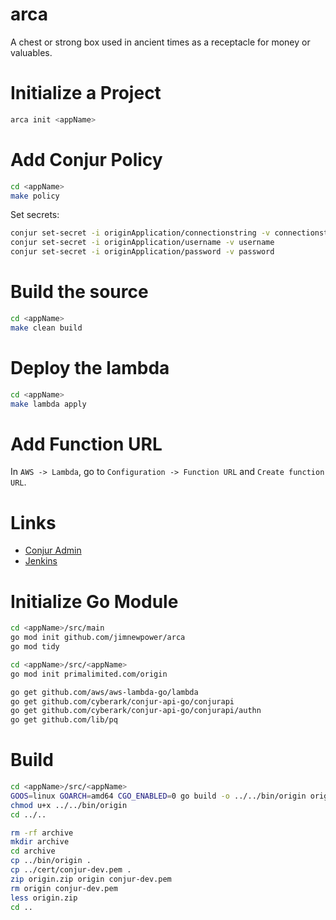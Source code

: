 # arca
A chest or strong box used in ancient times as a receptacle for money or valuables.

# Initialize a Project
```bash
arca init <appName>
```

# Add Conjur Policy
```bash
cd <appName>
make policy
```

Set secrets:
```bash
conjur set-secret -i originApplication/connectionstring -v connectionstring
conjur set-secret -i originApplication/username -v username
conjur set-secret -i originApplication/password -v password
```

# Build the source
```bash
cd <appName>
make clean build
```

# Deploy the lambda
```bash
cd <appName>
make lambda apply
```

# Add Function URL
In `AWS -> Lambda`, go to `Configuration -> Function URL` and `Create function URL`.

# Links
- [Conjur Admin](https://ec2-34-204-42-151.compute-1.amazonaws.com)
- [Jenkins]()

# Initialize Go Module
```bash
cd <appName>/src/main
go mod init github.com/jimnewpower/arca
go mod tidy

cd <appName>/src/<appName>
go mod init primalimited.com/origin

go get github.com/aws/aws-lambda-go/lambda
go get github.com/cyberark/conjur-api-go/conjurapi
go get github.com/cyberark/conjur-api-go/conjurapi/authn
go get github.com/lib/pq
```

# Build
```bash
cd <appName>/src/<appName>
GOOS=linux GOARCH=amd64 CGO_ENABLED=0 go build -o ../../bin/origin origin.go
chmod u+x ../../bin/origin
cd ../..

rm -rf archive
mkdir archive
cd archive
cp ../bin/origin .
cp ../cert/conjur-dev.pem .
zip origin.zip origin conjur-dev.pem
rm origin conjur-dev.pem
less origin.zip
cd ..
```

